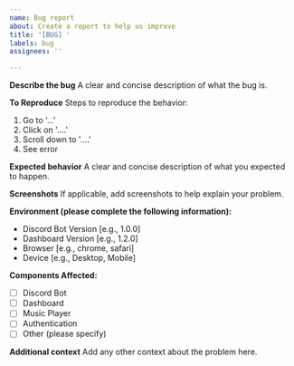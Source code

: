 ```yaml
---
name: Bug report
about: Create a report to help us improve
title: '[BUG] '
labels: bug
assignees: ''

---
```


**Describe the bug**
A clear and concise description of what the bug is.

**To Reproduce**
Steps to reproduce the behavior:
1. Go to '...'
2. Click on '....'
3. Scroll down to '....'
4. See error

**Expected behavior**
A clear and concise description of what you expected to happen.

**Screenshots**
If applicable, add screenshots to help explain your problem.

**Environment (please complete the following information):**
- Discord Bot Version [e.g., 1.0.0]
- Dashboard Version [e.g., 1.2.0]
- Browser [e.g., chrome, safari]
- Device [e.g., Desktop, Mobile]

**Components Affected:**
- [ ] Discord Bot
- [ ] Dashboard
- [ ] Music Player
- [ ] Authentication
- [ ] Other (please specify)

**Additional context**
Add any other context about the problem here.